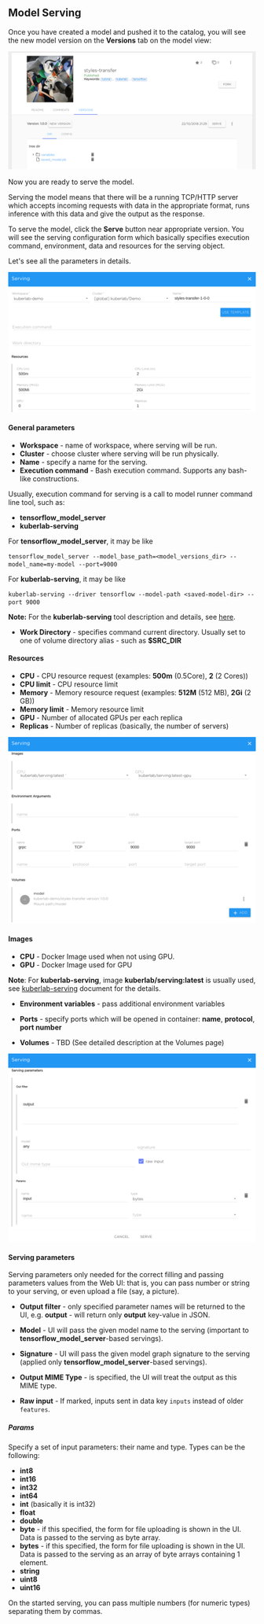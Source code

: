 ## Model Serving

Once you have created a model and pushed it to the catalog, you will
see the new model version on the **Versions** tab on the model view:

![](../img/servings/model_versions.png)

Now you are ready to serve the model.

Serving the model means that there will be a running TCP/HTTP server
which accepts incoming requests with data in the appropriate format,
runs inference with this data and give the output as the response.

To serve the model, click the **Serve** button near appropriate version.
You will see the serving configuration form which basically specifies
execution command, environment, data and resources for the serving object.

Let's see all the parameters in details.

![](../img/servings/serving_config1.png)

#### General parameters

* **Workspace** - name of workspace, where serving will be run.
* **Cluster** - choose cluster where serving will be run physically.
* **Name** - specify a name for the serving.
* **Execution command** - Bash execution command. Supports any bash-like constructions.

Usually, execution command for serving is a call to model runner command
line tool, such as:

* **tensorflow_model_server**
* **kuberlab-serving**

For **tensorflow_model_server**, it may be like

```
tensorflow_model_server --model_base_path=<model_versions_dir> --model_name=my-model --port=9000
```

For **kuberlab-serving**, it may be like

```
kuberlab-serving --driver tensorflow --model-path <saved-model-dir> --port 9000
```

**Note:** For the **kuberlab-serving** tool description and details, see
[here](kuberlab_serving.md).

* **Work Directory** - specifies command current directory. Usually set to
one of volume directory alias - such as **$SRC_DIR**

#### Resources

* **CPU** - CPU resource request (examples: **500m** (0.5Core), **2** (2 Cores))
* **CPU limit** - CPU resource limit
* **Memory** - Memory resource request (examples: **512M** (512 MB), **2Gi** (2 GB))
* **Memory limit** - Memory resource limit
* **GPU** - Number of allocated GPUs per each replica
* **Replicas** - Number of replicas (basically, the number of servers)

![](../img/servings/serving_config2.png)

#### Images

* **CPU** - Docker Image used when not using GPU.
* **GPU** - Docker Image used for GPU

**Note**: For **kuberlab-serving**, image **kuberlab/serving:latest** is
usually used, see [kuberlab-serving](kuberlab_serving.md) document for the details.

* **Environment variables** - pass additional environment variables
* **Ports** - specify ports which will be opened in container: **name**, **protocol**, **port number**

* **Volumes** - TBD (See detailed description at the Volumes page)

![](../img/servings/serving_config3.png)

#### Serving parameters

Serving parameters only needed for the correct filling and passing
parameters values from the Web UI: that is, you can pass number or string
to your serving, or even upload a file (say, a picture).

* **Output filter** - only specified parameter names will be returned to
the UI, e.g. **output** - will return only **output** key-value in JSON.

* **Model** - UI will pass the given model name to the serving
(important to **tensorflow_model_server**-based servings).
* **Signature** - UI will pass the given model graph signature to the serving
(applied only **tensorflow_model_server**-based servings).
* **Output MIME Type** - is specified, the UI will treat the output as this MIME type.
* **Raw input** - If marked, inputs sent in data key `inputs` instead of older `features`.

#####  Params

Specify a set of input parameters: their name and type. Types can be the following:

* **int8**
* **int16**
* **int32**
* **int64**
* **int** (basically it is int32)
* **float**
* **double**
* **byte** - if this specified, the form for file uploading is shown in the UI.
Data is passed to the serving as byte array.
* **bytes** - if this specified, the form for file uploading is shown in the UI.
Data is passed to the serving as an array of byte arrays containing 1 element.
* **string**
* **uint8**
* **uint16**

On the started serving, you can pass multiple numbers (for numeric types)
separating them by commas.